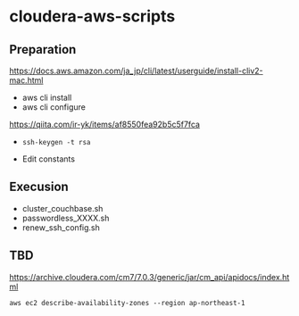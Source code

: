 # cloudera-aws-scripts

## Preparation

https://docs.aws.amazon.com/ja_jp/cli/latest/userguide/install-cliv2-mac.html
- aws cli install
- aws cli configure

https://qiita.com/ir-yk/items/af8550fea92b5c5f7fca
- `ssh-keygen -t rsa`

- Edit constants

## Execusion
- cluster_couchbase.sh
- passwordless_XXXX.sh
- renew_ssh_config.sh



## TBD
https://archive.cloudera.com/cm7/7.0.3/generic/jar/cm_api/apidocs/index.html

```
aws ec2 describe-availability-zones --region ap-northeast-1
```
